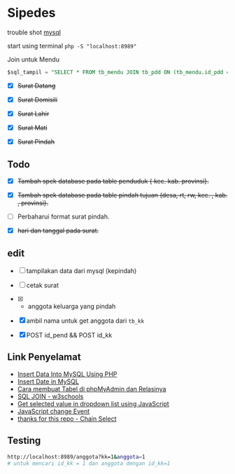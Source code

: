 # Sipedes
trouble shot [mysql](https://nicolasbouliane.com/blog/how-to-fix-the-1046-no-database-selected-error-in-phpmyadmin)

start using terminal
`php -S "localhost:8989"`


Join untuk Mendu
```sql
$sql_tampil = "SELECT * FROM tb_mendu JOIN tb_pdd ON (tb_mendu.id_pdd = tb_pdd.id_pend)";
```

- [x] ~~Surat Datang~~
- [x] ~~Surat Domisili~~
- [x] ~~Surat Lahir~~
- [x] ~~Surat Mati~~
- [x] ~~Surat Pindah~~


## Todo
- [x] ~~Tambah spek database pada table penduduk { kec. kab. provinsi}.~~
- [x] ~~Tambah spek database pada table pindah tujuan {desa, rt, rw, kec. , kab. , provinsi}.~~
- [ ] Perbaharui format surat pindah.
- [x] ~~hari dan tanggal pada surat.~~


## edit
- [ ] tampilakan data dari mysql (kepindah)
- [ ] cetak surat
- [x] + anggota keluarga yang pindah
- [x] ambil nama untuk get anggota dari `tb_kk`
- [x] POST id_pend && POST id_kk


## Link Penyelamat
- [Insert Data Into MySQL Using PHP](https://www.studentstutorial.com/php/php-mysql-data-insert)
- [Insert Date in MySQL](https://www.ntchosting.com/encyclopedia/databases/mysql/insert-date/)
- [Cara membuat Tabel di phpMyAdmin dan Relasinya](https://kelasprogrammer.com/cara-membuat-tabel-di-phpmyadmin/#Memulai_membuat_tabel_di_phpMyAdmin)
- [SQL JOIN - w3schools](https://www.w3schools.com/sql/sql_join.asp)
- [Get selected value in dropdown list using JavaScript](https://stackoverflow.com/questions/1085801/get-selected-value-in-dropdown-list-using-javascript)
- [JavaScript change Event](https://www.javascripttutorial.net/javascript-dom/javascript-change-event/)
- [thanks for this repo - Chain Select](https://github.com/agitnaeta/chainselect/blob/master/app.js#L6-L30)


## Testing
```bash
http://localhost:8989/anggota?kk=1&anggota=1
# untuk mencari id_kk = 1 dan anggota dengan id_kk=1
```
